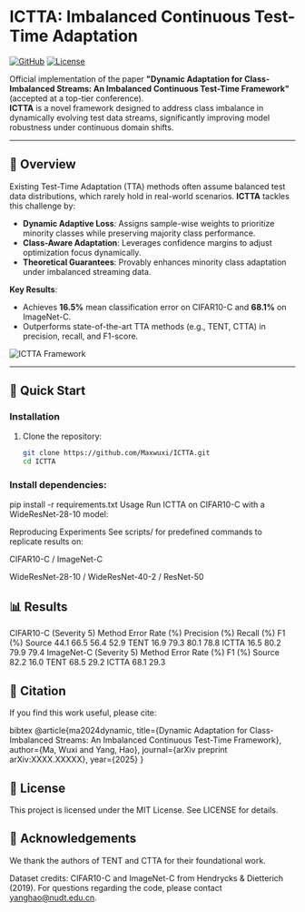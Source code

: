 # ICTTA: Imbalanced Continuous Test-Time Adaptation

[![GitHub](https://img.shields.io/github/stars/Maxwuxi/ICTTA?style=social)](https://github.com/Maxwuxi/ICTTA)
[![License](https://img.shields.io/badge/License-MIT-blue)](https://opensource.org/licenses/MIT)

Official implementation of the paper **"Dynamic Adaptation for Class-Imbalanced Streams: An Imbalanced Continuous Test-Time Framework"** (accepted at a top-tier conference).  
**ICTTA** is a novel framework designed to address class imbalance in dynamically evolving test data streams, significantly improving model robustness under continuous domain shifts.

---

## 📌 Overview

Existing Test-Time Adaptation (TTA) methods often assume balanced test data distributions, which rarely hold in real-world scenarios. **ICTTA** tackles this challenge by:
- **Dynamic Adaptive Loss**: Assigns sample-wise weights to prioritize minority classes while preserving majority class performance.
- **Class-Aware Adaptation**: Leverages confidence margins to adjust optimization focus dynamically.
- **Theoretical Guarantees**: Provably enhances minority class adaptation under imbalanced streaming data.

**Key Results**:
- Achieves **16.5%** mean classification error on CIFAR10-C and **68.1%** on ImageNet-C.
- Outperforms state-of-the-art TTA methods (e.g., TENT, CTTA) in precision, recall, and F1-score.

![ICTTA Framework](https://github.com/Maxwuxi/ICTTA/raw/main/assets/framework.png)

---

## 🚀 Quick Start

### Installation
1. Clone the repository:
   ```bash
   git clone https://github.com/Maxwuxi/ICTTA.git
   cd ICTTA
### Install dependencies:
pip install -r requirements.txt
Usage
Run ICTTA on CIFAR10-C with a WideResNet-28-10 model:


Reproducing Experiments
See scripts/ for predefined commands to replicate results on:

CIFAR10-C / ImageNet-C

WideResNet-28-10 / WideResNet-40-2 / ResNet-50

## 📊 Results
CIFAR10-C (Severity 5)
Method	Error Rate (%)	Precision (%)	Recall (%)	F1 (%)
Source	44.1	66.5	56.4	52.9
TENT	16.9	79.3	80.1	78.8
ICTTA	16.5	80.2	79.9	79.4
ImageNet-C (Severity 5)
Method	Error Rate (%)	F1 (%)
Source	82.2	16.0
TENT	68.5	29.2
ICTTA	68.1	29.3
## 📖 Citation
If you find this work useful, please cite:

bibtex
@article{ma2024dynamic,
  title={Dynamic Adaptation for Class-Imbalanced Streams: An Imbalanced Continuous Test-Time Framework},
  author={Ma, Wuxi and Yang, Hao},
  journal={arXiv preprint arXiv:XXXX.XXXXX},
  year={2025}
}
## 📜 License
This project is licensed under the MIT License. See LICENSE for details.

## 🙏 Acknowledgements
We thank the authors of TENT and CTTA for their foundational work.

Dataset credits: CIFAR10-C and ImageNet-C from Hendrycks & Dietterich (2019).
For questions regarding the code, please contact yanghao@nudt.edu.cn.

